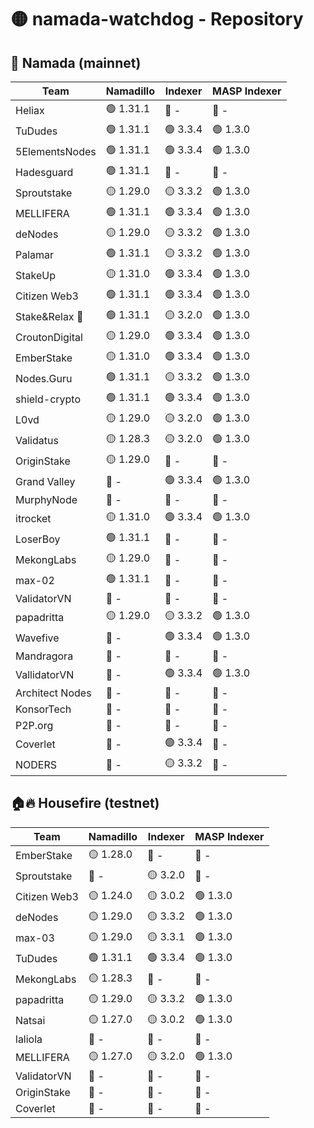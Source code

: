 # 🟡 namada-watchdog - Repository

## 🚀 Namada (mainnet)

| Team | Namadillo | Indexer | MASP Indexer |
|-|-|-|-|
| Heliax | 🟢 1.31.1 | 🔴 - | 🔴 - |
| TuDudes | 🟢 1.31.1 | 🟢 3.3.4 | 🟢 1.3.0 |
| 5ElementsNodes | 🟢 1.31.1 | 🟢 3.3.4 | 🟢 1.3.0 |
| Hadesguard | 🟢 1.31.1 | 🔴 - | 🔴 - |
| Sproutstake | 🟡 1.29.0 | 🟡 3.3.2 | 🟢 1.3.0 |
| MELLIFERA | 🟢 1.31.1 | 🟢 3.3.4 | 🟢 1.3.0 |
| deNodes | 🟡 1.29.0 | 🟡 3.3.2 | 🟢 1.3.0 |
| Palamar | 🟢 1.31.1 | 🟡 3.3.2 | 🟢 1.3.0 |
| StakeUp | 🟡 1.31.0 | 🟢 3.3.4 | 🟢 1.3.0 |
| Citizen Web3 | 🟢 1.31.1 | 🟢 3.3.4 | 🟢 1.3.0 |
| Stake&Relax 🦥 | 🟢 1.31.1 | 🟡 3.2.0 | 🟢 1.3.0 |
| CroutonDigital | 🟡 1.29.0 | 🟢 3.3.4 | 🟢 1.3.0 |
| EmberStake | 🟡 1.31.0 | 🟢 3.3.4 | 🟢 1.3.0 |
| Nodes.Guru | 🟢 1.31.1 | 🟡 3.3.2 | 🟢 1.3.0 |
| shield-crypto | 🟢 1.31.1 | 🟢 3.3.4 | 🟢 1.3.0 |
| L0vd | 🟡 1.29.0 | 🟡 3.2.0 | 🟢 1.3.0 |
| Validatus | 🟡 1.28.3 | 🟡 3.2.0 | 🟢 1.3.0 |
| OriginStake | 🟡 1.29.0 | 🔴 - | 🔴 - |
| Grand Valley | 🔴 - | 🟢 3.3.4 | 🟢 1.3.0 |
| MurphyNode | 🔴 - | 🔴 - | 🔴 - |
| itrocket | 🟡 1.31.0 | 🟢 3.3.4 | 🟢 1.3.0 |
| LoserBoy | 🟢 1.31.1 | 🔴 - | 🔴 - |
| MekongLabs | 🟡 1.29.0 | 🔴 - | 🔴 - |
| max-02 | 🟢 1.31.1 | 🔴 - | 🔴 - |
| ValidatorVN | 🔴 - | 🔴 - | 🔴 - |
| papadritta | 🟡 1.29.0 | 🟡 3.3.2 | 🟢 1.3.0 |
| Wavefive | 🔴 - | 🟢 3.3.4 | 🟢 1.3.0 |
| Mandragora | 🔴 - | 🔴 - | 🔴 - |
| VallidatorVN | 🔴 - | 🟢 3.3.4 | 🟢 1.3.0 |
| Architect Nodes | 🔴 - | 🔴 - | 🔴 - |
| KonsorTech | 🔴 - | 🔴 - | 🔴 - |
| P2P.org | 🔴 - | 🔴 - | 🔴 - |
| Coverlet | 🔴 - | 🟢 3.3.4 | 🔴 - |
| NODERS | 🔴 - | 🟡 3.3.2 | 🔴 - |

## 🏠🔥 Housefire (testnet)

| Team | Namadillo | Indexer | MASP Indexer |
|-|-|-|-|
| EmberStake | 🟡 1.28.0 | 🔴 - | 🔴 - |
| Sproutstake | 🔴 - | 🟡 3.2.0 | 🔴 - |
| Citizen Web3 | 🟡 1.24.0 | 🟡 3.0.2 | 🟢 1.3.0 |
| deNodes | 🟡 1.29.0 | 🟡 3.3.2 | 🟢 1.3.0 |
| max-03 | 🟡 1.29.0 | 🟡 3.3.1 | 🟢 1.3.0 |
| TuDudes | 🟢 1.31.1 | 🟢 3.3.4 | 🟢 1.3.0 |
| MekongLabs | 🟡 1.28.3 | 🔴 - | 🔴 - |
| papadritta | 🟡 1.29.0 | 🟡 3.3.2 | 🟢 1.3.0 |
| Natsai | 🟡 1.27.0 | 🟡 3.0.2 | 🟢 1.3.0 |
| laliola | 🔴 - | 🔴 - | 🔴 - |
| MELLIFERA | 🟡 1.27.0 | 🟡 3.2.0 | 🟢 1.3.0 |
| ValidatorVN | 🔴 - | 🔴 - | 🔴 - |
| OriginStake | 🔴 - | 🔴 - | 🔴 - |
| Coverlet | 🔴 - | 🔴 - | 🔴 - |

